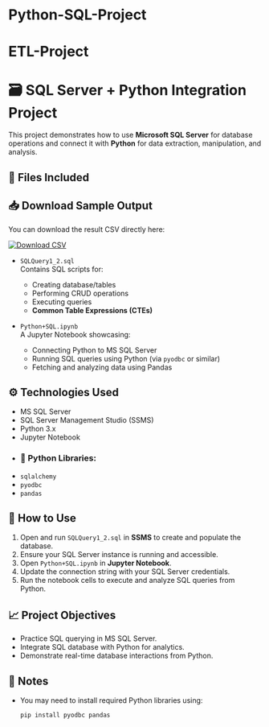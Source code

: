 # Python-SQL-Project 
# ETL-Project

# 🗃️ SQL Server + Python Integration Project

This project demonstrates how to use **Microsoft SQL Server** for database operations and connect it with **Python** for data extraction, manipulation, and analysis.

## 📂 Files Included

## 📥 Download Sample Output

You can download the result CSV directly here:

[![Download CSV](https://img.shields.io/badge/Download-CSV-blue.svg)](orders.csv)

- `SQLQuery1_2.sql`  
  Contains SQL scripts for:
  - Creating database/tables
  - Performing CRUD operations
  - Executing queries
  - **Common Table Expressions (CTEs)**

- `Python+SQL.ipynb`  
  A Jupyter Notebook showcasing:
  - Connecting Python to MS SQL Server
  - Running SQL queries using Python (via `pyodbc` or similar)
  - Fetching and analyzing data using Pandas

## ⚙️ Technologies Used

- MS SQL Server
- SQL Server Management Studio (SSMS)
- Python 3.x
- Jupyter Notebook
- ### 🐍 Python Libraries:
- `sqlalchemy`
- `pyodbc`
- `pandas`

## 🚀 How to Use

1. Open and run `SQLQuery1_2.sql` in **SSMS** to create and populate the database.
2. Ensure your SQL Server instance is running and accessible.
3. Open `Python+SQL.ipynb` in **Jupyter Notebook**.
4. Update the connection string with your SQL Server credentials.
5. Run the notebook cells to execute and analyze SQL queries from Python.

## 📈 Project Objectives

- Practice SQL querying in MS SQL Server.
- Integrate SQL database with Python for analytics.
- Demonstrate real-time database interactions from Python.

## 📌 Notes

- You may need to install required Python libraries using:
  ```bash
  pip install pyodbc pandas
